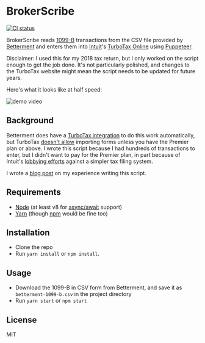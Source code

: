 # BrokerScribe

[![CI status](https://github.com/dguo/broker-scribe/workflows/CI/badge.svg)](https://github.com/dguo/broker-scribe/actions?query=branch%3Amaster)

BrokerScribe reads
[1099-B](https://www.investopedia.com/terms/f/form-1099-b.asp) transactions from
the CSV file provided by [Betterment](https://www.betterment.com/) and enters
them into [Intuit](https://www.intuit.com/)'s [TurboTax
Online](https://turbotax.intuit.com/) using
[Puppeteer](https://github.com/GoogleChrome/puppeteer).

Disclaimer: I used this for my 2018 tax return, but I only worked on the script
enough to get the job done. It's not particularly polished, and changes to the
TurboTax website might mean the script needs to be updated for future years.

Here's what it looks like at half speed:

![demo video](https://i.imgur.com/rSXtbz2.gif)

## Background

Betterment does have a [TurboTax
integration](https://www.betterment.com/resources/tax-software-importing/) to do
this work automatically, but TurboTax [doesn't
allow](https://turbotax.intuit.com/personal-taxes/compare/online/) importing
forms unless you have the Premier plan or above. I wrote this script because I
had hundreds of transactions to enter, but I didn't want to pay for the Premier
plan, in part because of Intuit's [lobbying
efforts](https://www.propublica.org/article/filing-taxes-could-be-free-simple-hr-block-intuit-lobbying-against-it)
against a simpler tax filing system.

I wrote a [blog
post](https://www.dannyguo.com/blog/automating-turbotax-data-entry-with-puppeteer/)
on my experience writing this script.

## Requirements

* [Node](https://nodejs.org/) (at least v8 for [async/await](https://developer.mozilla.org/en-US/docs/Web/JavaScript/Reference/Statements/async_function) support)
* [Yarn](https://yarnpkg.com/) (though [npm](https://www.npmjs.com/) would be fine too)

## Installation

* Clone the repo
* Run `yarn install` or `npm install`.

## Usage

* Download the 1099-B in CSV form from Betterment, and save it as
  `betterment-1099-b.csv` in the project directory
* Run `yarn start` or `npm start`

## License

MIT
